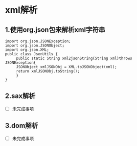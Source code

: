 # **xml解析**

## 1.使用org.json包来解析xml字符串

	import org.json.JSONException;
	import org.json.JSONObject;
	import org.json.XML;
	public class JsonUtils {  
	     public static String xml2jsonString(String xml)throws JSONException{  
	     JSONObject xmlJSONObj = XML.toJSONObject(xml);  
	     return xmlJSONObj.toString();  
	     }  
	}

## 2.sax解析  
- [ ] 未完成事项

## 3.dom解析  
- [ ] 未完成事项